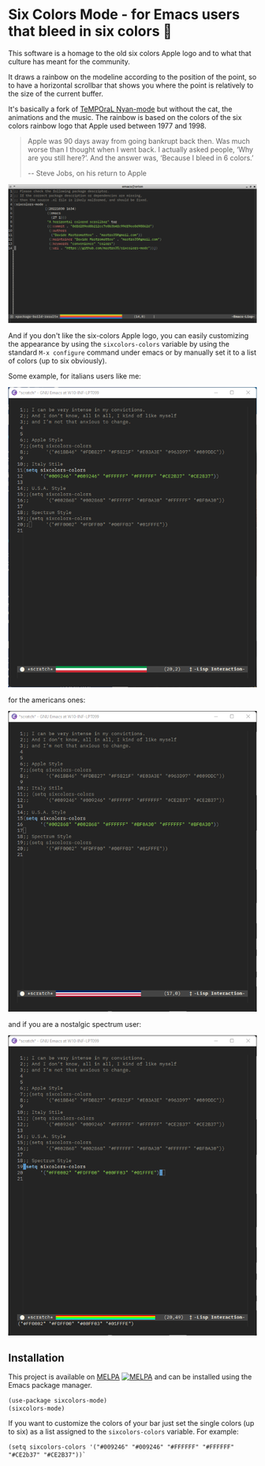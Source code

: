 # Six Colors Mode - for Emacs users that bleed in six colors 🦄

This software is a homage to the old six colors Apple logo and to what that culture has meant for the community.

It draws a rainbow on the modeline according to the position of the point, so to have a horizontal scrollbar that shows you where the point is relatively to the size of the current buffer.

It's basically a fork of [TeMPOraL Nyan-mode](https://github.com/TeMPOraL/nyan-mode) but without the cat, the animations and the music. 
The rainbow is based on the colors of the six colors rainbow logo that Apple used between 1977 and 1998.

> Apple was 90 days away from going bankrupt back then. 
> Was much worse than I thought when I went back. 
> I actually asked people, ‘Why are you still here?’. 
> And the answer was, ‘Because I bleed in 6 colors.’
>  
> -- Steve Jobs, on his return to Apple


![screenshot](./sixcolors-mode.png)

And if you don't like the six-colors Apple logo, you can easily customizing the appearance by using the `sixcolors-colors` variable by using the standard `M-x configure` command under emacs or by manually set it to a list of colors (up to six obviously).

Some example, for italians users like me:

![italy](./italy.png)

for the americans ones:

![usa](./usa.png)

and if you are a nostalgic spectrum user:

![spectrum](./spectrum.png)


## Installation

This project is available on [MELPA](https://melpa.org/) [![MELPA](https://melpa.org/packages/sixcolors-mode-badge.svg)](https://melpa.org/#/sixcolors-mode) and can be installed using the Emacs package manager.

```
(use-package sixcolors-mode)
(sixcolors-mode)

```

If you want to customize the colors of your bar just set the single colors (up to six) as a list assigned to the `sixcolors-colors` variable.
For example:

```
(setq sixcolors-colors '("#009246" "#009246" "#FFFFFF" "#FFFFFF" "#CE2b37" "#CE2B37"))`
```

